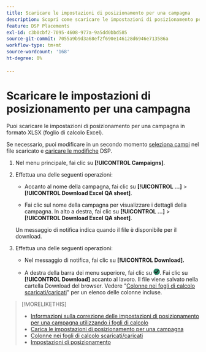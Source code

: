 ```yaml
---
title: Scaricare le impostazioni di posizionamento per una campagna
description: Scopri come scaricare le impostazioni di posizionamento per una campagna utilizzando i fogli di calcolo del controllo qualità di Excel.
feature: DSP Placements
exl-id: c3b0cbf2-7095-4608-977a-9a5dd0bbd585
source-git-commit: 7055a9b9d3a68ef2f690e146128d6946e713586a
workflow-type: tm+mt
source-wordcount: '168'
ht-degree: 0%

---
```


# Scaricare le impostazioni di posizionamento per una campagna

Puoi scaricare le impostazioni di posizionamento per una campagna in formato XLSX (foglio di calcolo Excel).

Se necessario, puoi modificare in un secondo momento [seleziona campi](qa-sheet-columns.md) nel file scaricato e [caricare le modifiche](qa-sheet-upload.md) DSP.

1. Nel menu principale, fai clic su **[!UICONTROL Campaigns]**.

1. Effettua una delle seguenti operazioni:

   * Accanto al nome della campagna, fai clic su **[!UICONTROL ...]** > **[!UICONTROL Download Excel QA sheet]**.

   * Fai clic sul nome della campagna per visualizzare i dettagli della campagna. In alto a destra, fai clic su **[!UICONTROL ...]** > **[!UICONTROL Download Excel QA sheet]**.

   Un messaggio di notifica indica quando il file è disponibile per il download.

1. Effettua una delle seguenti operazioni:

   * Nel messaggio di notifica, fai clic su **[!UICONTROL Download].**

   * A destra della barra dei menu superiore, fai clic su ![Processi](/help/dsp/assets/downloads.png). Fai clic su **[!UICONTROL Download]** accanto al lavoro.
   Il file viene salvato nella cartella Download del browser. Vedere &quot;[Colonne nei fogli di calcolo scaricati/caricati](qa-sheet-columns.md)&quot; per un elenco delle colonne incluse.

>[!MORELIKETHIS]
>
>* [Informazioni sulla correzione delle impostazioni di posizionamento per una campagna utilizzando i fogli di calcolo](qa-about.md)
>* [Carica le impostazioni di posizionamento per una campagna](qa-sheet-upload.md)
>* [Colonne nei fogli di calcolo scaricati/caricati](qa-sheet-columns.md)
>* [Impostazioni di posizionamento](/help/dsp/campaign-management/placements/placement-settings.md)

